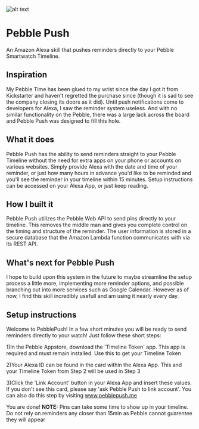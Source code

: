 ![alt text](http://i.imgur.com/LZXqrgZ.png)

# Pebble Push
An Amazon Alexa skill that pushes reminders directly to your Pebble Smartwatch Timeline.


## Inspiration 
My Pebble Time has been glued to my wrist since the day I got it from Kickstarter and haven't regretted the purchase since (though it is sad to see the company closing its doors as it did). Until push notifications come to developers for Alexa, I saw the reminder system useless. And with no similar functionality on the Pebble, there was a large lack across the board and Pebble Push was designed to fill this hole.

## What it does
Pebble Push has the ability to send reminders straight to your Pebble Timeline without the need for extra apps on your phone or accounts on various websites. Simply provide Alexa with the date and time of your reminder, or just how many hours in advance you'd like to be reminded and you'll see the reminder in your timeline within 15 minutes. Setup instructions can be accessed on your Alexa App, or just keep reading.

## How I built it
Pebble Push utilizes the Pebble Web API to send pins directly to your timeline. This removes the middle man and gives you complete control on the timing and structure of the reminder. The user information is stored in a secure database that the Amazon Lambda function communicates with via its REST API.

## What's next for Pebble Push
I hope to build upon this system in the future to maybe streamline the setup process a little more, implementing more reminder options, and possible branching out into more services such as Google Calendar. However as of now, I find this skill incredibly usefull and am using it nearly every day.

## Setup instructions
Welcome to PebblePush! In a few short minutes you will be ready to send reminders directly to your watch! Just follow these short steps:

1)In the Pebble Appstore, download the 'Timeline Token' app. This app is required and must remain installed. Use this to get your Timeline Token

2)Your Alexa ID can be found in the card within the Alexa App. This and your Timeline Token from Step 2 will be used in Step 3

3)Click the 'Link Account' button in your Alexa App and insert these values. If you don't see this card, please say 'ask Pebble Push to link account'. You can also do this step by visiting www.pebblepush.me

You are done! **NOTE:** Pins can take some time to show up in your timeline. Do not rely on reminders any closer than 15min as Pebble cannot guarentee they will appear
